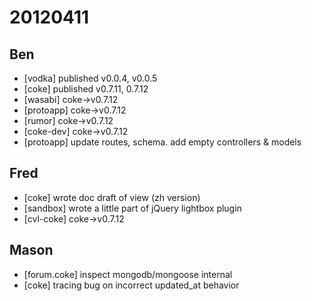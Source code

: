 # 20120411

## Ben
- [vodka] published v0.0.4, v0.0.5
- [coke] published v0.7.11, 0.7.12
- [wasabi] coke->v0.7.12
- [protoapp] coke->v0.7.12
- [rumor] coke->v0.7.12
- [coke-dev] coke->v0.7.12
- [protoapp] update routes, schema. add empty controllers & models



## Fred
- [coke] wrote doc draft of view (zh version)
- [sandbox] wrote a little part of jQuery lightbox plugin
- [cvl-coke] coke->v0.7.12



## Mason
- [forum.coke] inspect mongodb/mongoose internal
- [coke] tracing bug on incorrect updated_at behavior
